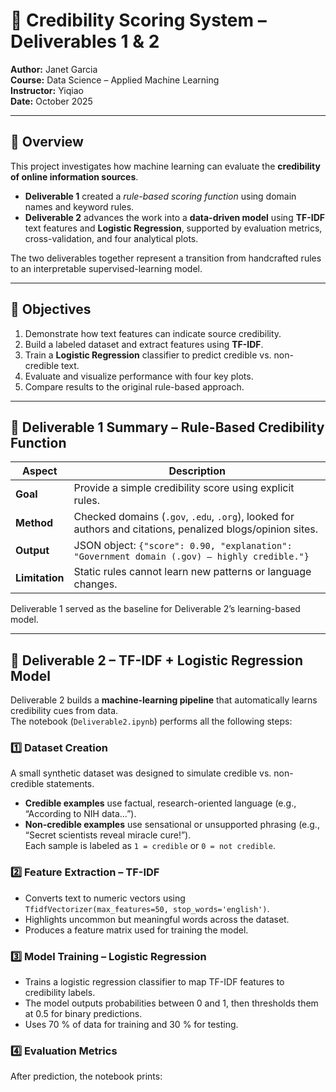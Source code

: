 # 🧠 Credibility Scoring System – Deliverables 1 & 2  
**Author:** Janet Garcia  
**Course:** Data Science – Applied Machine Learning  
**Instructor:** Yiqiao  
**Date:** October 2025  

---

## 📖 Overview  
This project investigates how machine learning can evaluate the **credibility of online information sources**.  

- **Deliverable 1** created a *rule-based scoring function* using domain names and keyword rules.  
- **Deliverable 2** advances the work into a **data-driven model** using **TF-IDF** text features and **Logistic Regression**, supported by evaluation metrics, cross-validation, and four analytical plots.  

The two deliverables together represent a transition from handcrafted rules to an interpretable supervised-learning model.

---

## 🎯 Objectives  
1. Demonstrate how text features can indicate source credibility.  
2. Build a labeled dataset and extract features using **TF-IDF**.  
3. Train a **Logistic Regression** classifier to predict credible vs. non-credible text.  
4. Evaluate and visualize performance with four key plots.  
5. Compare results to the original rule-based approach.

---

## 🧱 Deliverable 1 Summary – Rule-Based Credibility Function  

| Aspect | Description |
|--------|--------------|
| **Goal** | Provide a simple credibility score using explicit rules. |
| **Method** | Checked domains (`.gov`, `.edu`, `.org`), looked for authors and citations, penalized blogs/opinion sites. |
| **Output** | JSON object: `{"score": 0.90, "explanation": "Government domain (.gov) – highly credible."}` |
| **Limitation** | Static rules cannot learn new patterns or language changes. |

Deliverable 1 served as the baseline for Deliverable 2’s learning-based model.

---

## 🤖 Deliverable 2 – TF-IDF + Logistic Regression Model  

Deliverable 2 builds a **machine-learning pipeline** that automatically learns credibility cues from data.  
The notebook (`Deliverable2.ipynb`) performs all the following steps:

### 1️⃣ Dataset Creation  
A small synthetic dataset was designed to simulate credible vs. non-credible statements.  
- **Credible examples** use factual, research-oriented language (e.g., “According to NIH data…”).  
- **Non-credible examples** use sensational or unsupported phrasing (e.g., “Secret scientists reveal miracle cure!”).  
Each sample is labeled as `1 = credible` or `0 = not credible`.

### 2️⃣ Feature Extraction – TF-IDF  
- Converts text to numeric vectors using `TfidfVectorizer(max_features=50, stop_words='english')`.  
- Highlights uncommon but meaningful words across the dataset.  
- Produces a feature matrix used for training the model.

### 3️⃣ Model Training – Logistic Regression  
- Trains a logistic regression classifier to map TF-IDF features to credibility labels.  
- The model outputs probabilities between 0 and 1, then thresholds them at 0.5 for binary predictions.  
- Uses 70 % of data for training and 30 % for testing.

### 4️⃣ Evaluation Metrics  
After prediction, the notebook prints:  
